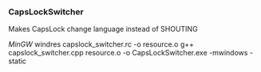 ### CapsLockSwitcher

Makes CapsLock change language instead of SHOUTING

*MinGW*
windres capslock_switcher.rc -o resource.o
g++ capslock_switcher.cpp resource.o -o CapsLockSwitcher.exe -mwindows -static
